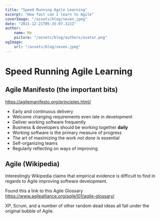 ```yaml
---
title: "Speed Running Agile Learning"
excerpt: "How fast can I learn to Agile"
coverImage: "/assets/blog/seven.jpeg"
date: "2021-12-21T05:35:07.322Z"
author:
    name: Me
    picture: "/assets/blog/authors/avatar.png"
ogImage:
    url: "/assets/blog/seven.jpeg"
---
```


# Speed Running Agile Learning

## Agile Manifesto (the important bits)

<https://agilemanifesto.org/principles.html/>

- Early and continuous delivery
- Welcome changing requirements even late in development
- Deliver working software frequently
- Business & developers should be working together **daily**
- Working software is the primary measure of progress
- The art of maximizing the work *not done* is essential
- Self-organizing teams
- Regularly reflecting on ways of improving

## Agile (Wikipedia)

Interestingly Wikipedia claims that empirical evidence is difficult to find in regards to Agile improving software development.

Found this a link to this Agile Glossary <https://www.agilealliance.org/agile101/agile-glossary/>

XP, Scrum, and a number of other random dead ideas all fall under the original bubble of Agile.